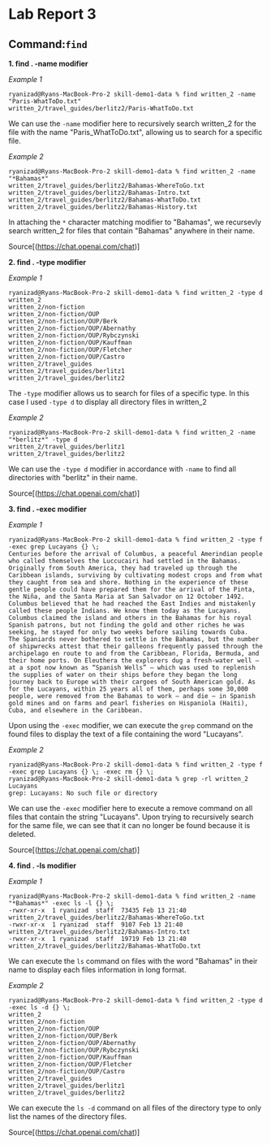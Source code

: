 # Lab Report 3

## Command:`find`

**1. find . -name modifier**
  
*Example 1*
```
ryanizad@Ryans-MacBook-Pro-2 skill-demo1-data % find written_2 -name "Paris-WhatToDo.txt"
written_2/travel_guides/berlitz2/Paris-WhatToDo.txt
```
We can use the `-name` modifier here to recursively search written_2 for the file with the name "Paris_WhatToDo.txt", allowing us to search for a specific file.

*Example 2*
```
ryanizad@Ryans-MacBook-Pro-2 skill-demo1-data % find written_2 -name "*Bahamas*"
written_2/travel_guides/berlitz2/Bahamas-WhereToGo.txt
written_2/travel_guides/berlitz2/Bahamas-Intro.txt
written_2/travel_guides/berlitz2/Bahamas-WhatToDo.txt
written_2/travel_guides/berlitz2/Bahamas-History.txt
```
In attaching the `*` character matching modifier to "Bahamas", we recursevly search written_2 for files that contain "Bahamas" anywhere in their name. 

Source[(https://chat.openai.com/chat)]

**2. find . -type modifier**

*Example 1*
```
ryanizad@Ryans-MacBook-Pro-2 skill-demo1-data % find written_2 -type d
written_2
written_2/non-fiction
written_2/non-fiction/OUP
written_2/non-fiction/OUP/Berk
written_2/non-fiction/OUP/Abernathy
written_2/non-fiction/OUP/Rybczynski
written_2/non-fiction/OUP/Kauffman
written_2/non-fiction/OUP/Fletcher
written_2/non-fiction/OUP/Castro
written_2/travel_guides
written_2/travel_guides/berlitz1
written_2/travel_guides/berlitz2
```
The `-type` modifier allows us to search for files of a specific type. In this case I used `-type d` to display all directory files in written_2

*Example 2*
```
ryanizad@Ryans-MacBook-Pro-2 skill-demo1-data % find written_2 -name "*berlitz*" -type d 
written_2/travel_guides/berlitz1
written_2/travel_guides/berlitz2
```
We can use the `-type d` modifier in accordance with `-name` to find all directories with "berlitz" in their name.

Source[(https://chat.openai.com/chat)]

**3. find . -exec modifier**

*Example 1*
```
ryanizad@Ryans-MacBook-Pro-2 skill-demo1-data % find written_2 -type f -exec grep Lucayans {} \;
Centuries before the arrival of Columbus, a peaceful Amerindian people who called themselves the Luccucairi had settled in the Bahamas. Originally from South America, they had traveled up through the Caribbean islands, surviving by cultivating modest crops and from what they caught from sea and shore. Nothing in the experience of these gentle people could have prepared them for the arrival of the Pinta, the Niña, and the Santa Maria at San Salvador on 12 October 1492. Columbus believed that he had reached the East Indies and mistakenly called these people Indians. We know them today as the Lucayans. Columbus claimed the island and others in the Bahamas for his royal Spanish patrons, but not finding the gold and other riches he was seeking, he stayed for only two weeks before sailing towards Cuba.
The Spaniards never bothered to settle in the Bahamas, but the number of shipwrecks attest that their galleons frequently passed through the archipelago en route to and from the Caribbean, Florida, Bermuda, and their home ports. On Eleuthera the explorers dug a fresh-water well — at a spot now known as “Spanish Wells” — which was used to replenish the supplies of water on their ships before they began the long journey back to Europe with their cargoes of South American gold. As for the Lucayans, within 25 years all of them, perhaps some 30,000 people, were removed from the Bahamas to work — and die — in Spanish gold mines and on farms and pearl fisheries on Hispaniola (Haiti), Cuba, and elsewhere in the Caribbean.
```
Upon using the `-exec` modifier, we can execute the `grep` command on the found files to display the text of a file containing the word "Lucayans".

*Example 2*
```
ryanizad@Ryans-MacBook-Pro-2 skill-demo1-data % find written_2 -type f -exec grep Lucayans {} \; -exec rm {} \;
ryanizad@Ryans-MacBook-Pro-2 skill-demo1-data % grep -rl written_2 Lucayans                                    
grep: Lucayans: No such file or directory
```
We can use the `-exec` modifier here to execute a remove command on all files that contain the string "Lucayans". Upon trying to recursively search for the same file, we can see that it can no longer be found because it is deleted. 

Source[(https://chat.openai.com/chat)]

**4. find . -ls modifier**

*Example 1*
```
ryanizad@Ryans-MacBook-Pro-2 skill-demo1-data % find written_2 -name "*Bahamas*" -exec ls -l {} \;
-rwxr-xr-x  1 ryanizad  staff  73435 Feb 13 21:40 written_2/travel_guides/berlitz2/Bahamas-WhereToGo.txt
-rwxr-xr-x  1 ryanizad  staff  9107 Feb 13 21:40 written_2/travel_guides/berlitz2/Bahamas-Intro.txt
-rwxr-xr-x  1 ryanizad  staff  19719 Feb 13 21:40 written_2/travel_guides/berlitz2/Bahamas-WhatToDo.txt
```
We can execute the `ls` command on files with the word "Bahamas" in their name to display each files information in long format. 

*Example 2*
```
ryanizad@Ryans-MacBook-Pro-2 skill-demo1-data % find written_2 -type d -exec ls -d {} \;
written_2
written_2/non-fiction
written_2/non-fiction/OUP
written_2/non-fiction/OUP/Berk
written_2/non-fiction/OUP/Abernathy
written_2/non-fiction/OUP/Rybczynski
written_2/non-fiction/OUP/Kauffman
written_2/non-fiction/OUP/Fletcher
written_2/non-fiction/OUP/Castro
written_2/travel_guides
written_2/travel_guides/berlitz1
written_2/travel_guides/berlitz2
```
We can execute the `ls -d` command on all files of the directory type to only list the names of the directory files. 

Source[(https://chat.openai.com/chat)]
